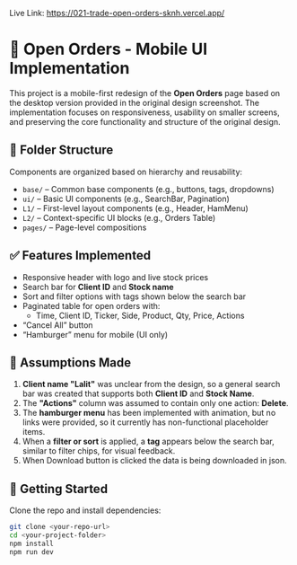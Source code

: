 Live Link: https://021-trade-open-orders-sknh.vercel.app/

# 📱 Open Orders - Mobile UI Implementation

This project is a mobile-first redesign of the **Open Orders** page based on the desktop version provided in the original design screenshot. The implementation focuses on responsiveness, usability on smaller screens, and preserving the core functionality and structure of the original design.

## 📁 Folder Structure

Components are organized based on hierarchy and reusability:

- `base/` – Common base components (e.g., buttons, tags, dropdowns)
- `ui/` – Basic UI components (e.g., SearchBar, Pagination)
- `L1/` – First-level layout components (e.g., Header, HamMenu)
- `L2/` – Context-specific UI blocks (e.g., Orders Table)
- `pages/` – Page-level compositions

## ✅ Features Implemented

- Responsive header with logo and live stock prices
- Search bar for **Client ID** and **Stock name**
- Sort and filter options with tags shown below the search bar
- Paginated table for open orders with:
  - Time, Client ID, Ticker, Side, Product, Qty, Price, Actions
- “Cancel All” button
- “Hamburger” menu for mobile (UI only)

## 📌 Assumptions Made

1. **Client name "Lalit"** was unclear from the design, so a general search bar was created that supports both **Client ID** and **Stock Name**.
2. The **"Actions"** column was assumed to contain only one action: **Delete**.
3. The **hamburger menu** has been implemented with animation, but no links were provided, so it currently has non-functional placeholder items.
4. When a **filter or sort** is applied, a **tag** appears below the search bar, similar to filter chips, for visual feedback.
5. When Download button is clicked the data is being downloaded in json.

## 🚀 Getting Started

Clone the repo and install dependencies:

```bash
git clone <your-repo-url>
cd <your-project-folder>
npm install
npm run dev
```
